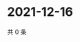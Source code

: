 # 2021-12-16

共 0 条

<!-- BEGIN WEIBO -->
<!-- 最后更新时间 Thu Dec 16 2021 02:10:41 GMT+0800 (China Standard Time) -->

<!-- END WEIBO -->
